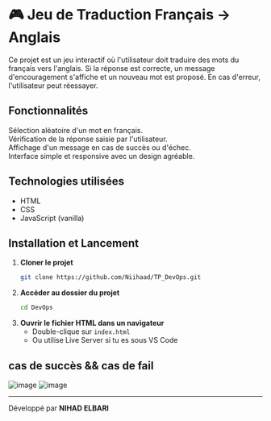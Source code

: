 # 🎮 Jeu de Traduction Français → Anglais

Ce projet est un jeu interactif où l'utilisateur doit traduire des mots du français vers l'anglais. Si la réponse est correcte, un message d'encouragement s'affiche et un nouveau mot est proposé. En cas d'erreur, l'utilisateur peut réessayer.

##  Fonctionnalités

 Sélection aléatoire d'un mot en français.  
 Vérification de la réponse saisie par l'utilisateur.  
 Affichage d'un message en cas de succès ou d'échec.  
 Interface simple et responsive avec un design agréable.  

##  Technologies utilisées

- HTML  
- CSS  
- JavaScript (vanilla)  

##  Installation et Lancement

1. **Cloner le projet**  
   ```bash
   git clone https://github.com/Niihaad/TP_DevOps.git
   ```
2. **Accéder au dossier du projet**  
   ```bash
   cd DevOps
   ```
3. **Ouvrir le fichier HTML dans un navigateur**  
   - Double-clique sur `index.html`  
   - Ou utilise Live Server si tu es sous VS Code  

## cas de succès && cas de fail
![image](https://github.com/user-attachments/assets/4838ab4a-0556-4582-8336-e973af9cc8c4)
![image](https://github.com/user-attachments/assets/ec6d394d-1133-44dd-a29f-b55f2b834453)


---

 Développé par **NIHAD ELBARI**  


